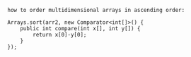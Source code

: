 	how to order multidimensional arrays in ascending order:
	
	Arrays.sort(arr2, new Comparator<int[]>() {
		public int compare(int x[], int y[]) {
			return x[0]-y[0];
		}
	}); 
	
